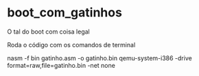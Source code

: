 # boot_com_gatinhos
O tal do boot com coisa legal

Roda o código com os comandos de terminal

nasm -f bin gatinho.asm -o gatinho.bin
qemu-system-i386 -drive format=raw,file=gatinho.bin -net none
